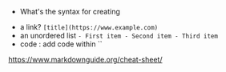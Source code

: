 * What's the syntax for creating
- a link? `[title](https://www.example.com)`
- an unordered list `- First item
                     - Second item
                     - Third item`
- code : add code within ``










https://www.markdownguide.org/cheat-sheet/
